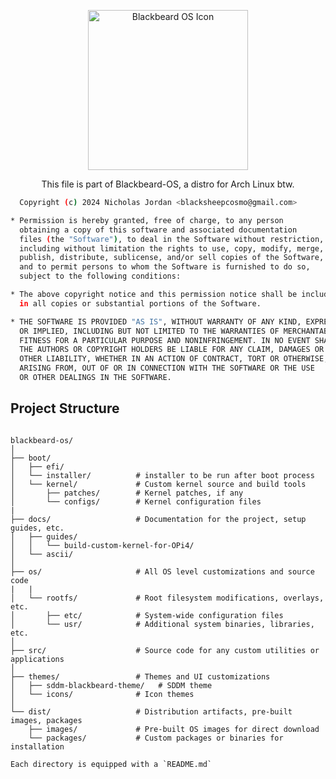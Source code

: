 
<p align="center">
  <img src="https://cdn.discordapp.com/attachments/712174300291137638/1225122047890297023/blackbeard-os-icon.png?ex=661ffad1&is=660d85d1&hm=eec3f1f4dd43c71d1d759519a9cbc7ce3af3d31ece4adffc4e2a6da135cfc878&" alt="Blackbeard OS Icon" width="256" height="256">
</p>

<p align="center">
This file is part of Blackbeard-OS, a distro for Arch Linux btw.
  
```bash
  Copyright (c) 2024 Nicholas Jordan <blacksheepcosmo@gmail.com>

* Permission is hereby granted, free of charge, to any person
  obtaining a copy of this software and associated documentation
  files (the "Software"), to deal in the Software without restriction,
  including without limitation the rights to use, copy, modify, merge,
  publish, distribute, sublicense, and/or sell copies of the Software,
  and to permit persons to whom the Software is furnished to do so,
  subject to the following conditions:

* The above copyright notice and this permission notice shall be included
  in all copies or substantial portions of the Software.

* THE SOFTWARE IS PROVIDED "AS IS", WITHOUT WARRANTY OF ANY KIND, EXPRESS
  OR IMPLIED, INCLUDING BUT NOT LIMITED TO THE WARRANTIES OF MERCHANTABILITY,
  FITNESS FOR A PARTICULAR PURPOSE AND NONINFRINGEMENT. IN NO EVENT SHALL
  THE AUTHORS OR COPYRIGHT HOLDERS BE LIABLE FOR ANY CLAIM, DAMAGES OR
  OTHER LIABILITY, WHETHER IN AN ACTION OF CONTRACT, TORT OR OTHERWISE,
  ARISING FROM, OUT OF OR IN CONNECTION WITH THE SOFTWARE OR THE USE
  OR OTHER DEALINGS IN THE SOFTWARE. 
```
</p>
  
## Project Structure

```
  
blackbeard-os/
│
├── boot/
│   ├── efi/         
│   └── installer/          # installer to be run after boot process
│   └── kernel/             # Custom kernel source and build tools
│       ├── patches/        # Kernel patches, if any
│       └── configs/        # Kernel configuration files
|
├── docs/                   # Documentation for the project, setup guides, etc.
│   ├── guides/
│   │   └── build-custom-kernel-for-OPi4/
│   └── ascii/
│
├── os/                     # All OS level customizations and source code
|   |
│   └── rootfs/             # Root filesystem modifications, overlays, etc.
│       ├── etc/            # System-wide configuration files
│       └── usr/            # Additional system binaries, libraries, etc.
│
├── src/                    # Source code for any custom utilities or applications
│
├── themes/                 # Themes and UI customizations
│   ├── sddm-blackbeard-theme/   # SDDM theme
│   └── icons/              # Icon themes
│
└── dist/                   # Distribution artifacts, pre-built images, packages
    ├── images/             # Pre-built OS images for direct download
    └── packages/           # Custom packages or binaries for installation
```

```Each directory is equipped with a `README.md` ```


